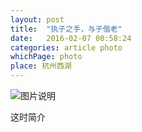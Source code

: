 ```yaml
---
layout: post
title:  "执子之手，与子偕老"
date:   2016-02-07 00:58:24
categories: article photo
whichPage: photo
place: 杭州西湖
---
```


![图片说明][tupian1]


这时简介

[tupian1]: {{site.cloudSrc}}/img/illustration/startLightBg.jpg



